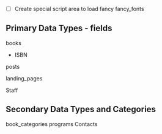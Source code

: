 

- [ ] Create special script area to load fancy fancy_fonts


## Primary Data Types - fields
books
- ISBN

posts

landing_pages

Staff


## Secondary Data Types and Categories

book_categories
programs
Contacts
